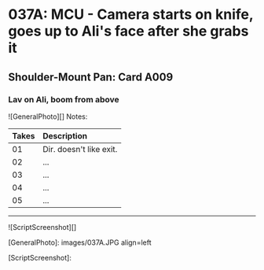 # 037A: MCU - Camera starts on knife, goes up to Ali's face after she grabs it

## Shoulder-Mount Pan: Card A009

### Lav on Ali, boom from above

![GeneralPhoto][]
Notes: 

| Takes | Description |
|:---|:----|
| 01 | Dir. doesn't like exit. |
| 02 | ... |
| 03 | ... |
| 04 | ... |
| 05 | ... |

----

![ScriptScreenshot][]


[GeneralPhoto]:  images/037A.JPG align=left

[ScriptScreenshot]: 